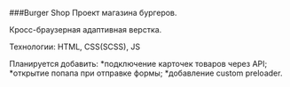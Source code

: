 ###Burger Shop
Проект магазина бургеров.

Кросс-браузерная адаптивная верстка.

Технологии: HTML, CSS(SCSS), JS

Планируется добавить:
*подключение карточек товаров через API;
*открытие попапа при отправке формы;
*добавление custom preloader.
